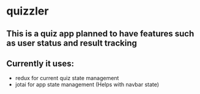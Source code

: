 # quizzler

## This is a quiz app planned to have features such as user status and result tracking
## Currently it uses:
- redux for current quiz state management
- jotai for app state management (Helps with navbar state)
